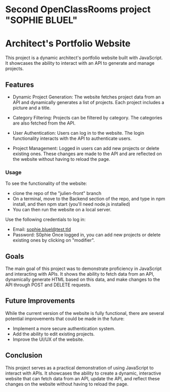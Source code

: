 

# Second OpenClassRooms project "SOPHIE BLUEL"

# Architect's Portfolio Website

This project is a dynamic architect's portfolio website built with JavaScript. 
It showcases the ability to interact with an API to generate and manage projects.

## Features

- Dynamic Project Generation: The website fetches project data from an API and dynamically generates a list of projects. Each project includes a picture and a title.

- Category Filtering: Projects can be filtered by category. The categories are also fetched from the API.

- User Authentication: Users can log in to the website. The login functionality interacts with the API to authenticate users.

- Project Management: Logged in users can add new projects or delete existing ones. These changes are made to the API and are reflected on the website without having to reload the page.

### Usage

To see the functionality of the website: 
- clone the repo of the "julien-front" branch
- On a terminal, move to the Backend section of the repo, and type in npm install, and then npm start (you'll need node.js installed)
- You can then run the website on a local server.

Use the following credentials to log in:

- Email: sophie.bluel@test.tld
- Password: S0phie
Once logged in, you can add new projects or delete existing ones by clicking on "modifier".

## Goals
The main goal of this project was to demonstrate proficiency in JavaScript and interacting with APIs. It shows the ability to fetch data from an API, dynamically generate HTML based on this data, and make changes to the API through POST and DELETE requests.

## Future Improvements
While the current version of the website is fully functional, there are several potential improvements that could be made in the future:

- Implement a more secure authentication system.
- Add the ability to edit existing projects.
- Improve the UI/UX of the website.

## Conclusion

This project serves as a practical demonstration of using JavaScript to interact with APIs. It showcases the ability to create a dynamic, interactive website that can fetch data from an API, update the API, and reflect these changes on the website without having to reload the page.